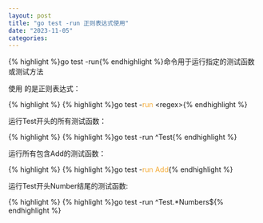 ```yaml
---
layout: post
title: "go test -run 正则表达式使用"
date: "2023-11-05"
categories: 
---
```

<p>{% highlight %}go test -run{% endhighlight %}命令用于运行指定的测试函数或测试方法</p>

<p>使用 的是正则表达式：</p>

{% highlight %}
{% highlight %}go test -<span style="color:#f5ab35">run</span> &lt;regex&gt;{% endhighlight %}

<p>运行Test开头的所有测试函数：</p>

{% highlight %}
{% highlight %}go test -run ^Test{% endhighlight %}

<p>运行所有包含Add的测试函数：</p>

{% highlight %}
{% highlight %}go test -<span style="color:#f5ab35">run</span> <span style="color:#f5ab35">Add</span>{% endhighlight %}

<p>运行Test开头Number结尾的测试函数:</p>

{% highlight %}
{% highlight %}go test -run ^Test.*Numbers${% endhighlight %}

